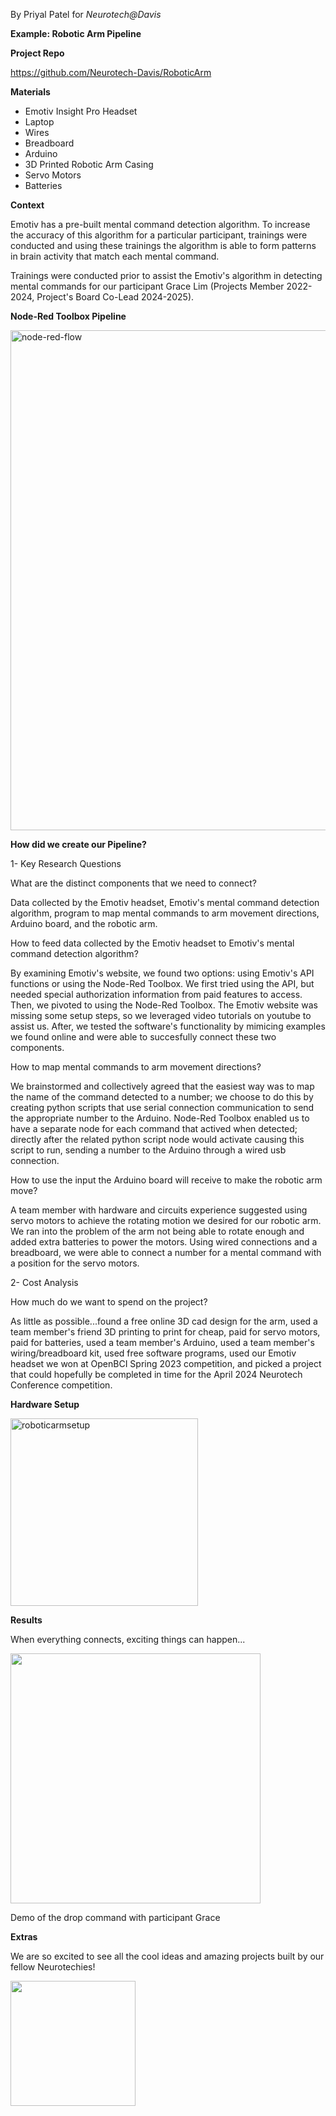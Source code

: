 By Priyal Patel for _Neurotech@Davis_

**Example: Robotic Arm Pipeline**

**Project Repo**

https://github.com/Neurotech-Davis/RoboticArm

**Materials**

- Emotiv Insight Pro Headset
- Laptop
- Wires
- Breadboard
- Arduino
- 3D Printed Robotic Arm Casing
- Servo Motors
- Batteries

**Context**

Emotiv has a pre-built mental command detection algorithm. To increase the accuracy of this algorithm for a particular participant, trainings were conducted and using these trainings the algorithm is able to form patterns in brain activity that match each mental command.

Trainings were conducted prior to assist the Emotiv's algorithm in detecting mental commands for our participant Grace Lim (Projects Member 2022-2024, Project's Board Co-Lead 2024-2025).

**Node-Red Toolbox Pipeline**

<img width="800" alt="node-red-flow" src="https://github.com/user-attachments/assets/07a59355-a171-4869-8ca6-034cf1221e5a">

**How did we create our Pipeline?**

1- Key Research Questions

What are the distinct components that we need to connect?

Data collected by the Emotiv headset, Emotiv's mental command detection algorithm, program to map mental commands to arm movement directions, Arduino board, and the robotic arm.

How to feed data collected by the Emotiv headset to Emotiv's mental command detection algorithm?

By examining Emotiv's website, we found two options: using Emotiv's API functions or using the Node-Red Toolbox. We first tried using the API, but needed special authorization information from paid features to access. Then, we pivoted to using the Node-Red Toolbox. The Emotiv website was missing some setup steps, so we leveraged video tutorials on youtube to assist us. After, we tested the software's functionality by mimicing examples we found online and were able to succesfully connect these two components.

How to map mental commands to arm movement directions?

We brainstormed and collectively agreed that the easiest way was to map the name of the command detected to a number; we choose to do this by creating python scripts that use serial connection communication to send the appropriate number to the Arduino. Node-Red Toolbox enabled us to have a separate node for each command that actived when detected; directly after the related python script node would activate causing this script to run, sending a number to the Arduino through a wired usb connection.

How to use the input the Arduino board will receive to make the robotic arm move?

A team member with hardware and circuits experience suggested using servo motors to achieve the rotating motion we desired for our robotic arm. We ran into the problem of the arm not being able to rotate enough and added extra batteries to power the motors. Using wired connections and a breadboard, we were able to connect a number for a mental command with a position for the servo motors.

2- Cost Analysis

How much do we want to spend on the project?

As little as possible...found a free online 3D cad design for the arm, used a team member's friend 3D printing to print for cheap, paid for servo motors, paid for batteries, used a team member's Arduino, used a team member's wiring/breadboard kit, used free software programs, used our Emotiv headset we won at OpenBCI Spring 2023 competition, and picked a project that could hopefully be completed in time for the April 2024 Neurotech Conference competition.

**Hardware Setup**

<img width="300" alt="roboticarmsetup" src="https://github.com/user-attachments/assets/2baf784e-27cc-4068-a02d-a20a47abd17d">


**Results**

When everything connects, exciting things can happen...

<img src="https://github.com/user-attachments/assets/ddef32f0-1915-4129-921f-6974b1aaccd5" width="400">

Demo of the drop command with participant Grace

**Extras**

We are so excited to see all the cool ideas and amazing projects built by our fellow Neurotechies!

<img src="https://github.com/user-attachments/assets/0146e680-affd-49e7-8442-74634ccc68ef" width="200">







